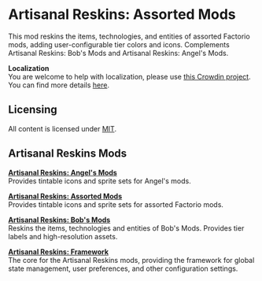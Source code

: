 # Artisanal Reskins: Assorted Mods
This mod reskins the items, technologies, and entities of assorted Factorio mods, adding user-configurable tier colors and icons. Complements Artisanal Reskins: Bob's Mods and Artisanal Reskins: Angel's Mods.

**Localization**  
You are welcome to help with localization, please use [this Crowdin project](https://crowdin.com/project/factorio-mods-localization). You can find more details [here](https://github.com/dima74/factorio-mods-localization#how-to-translate-using-crowdin).

## Licensing
All content is licensed under [MIT](https://opensource.org/licenses/MIT).

## Artisanal Reskins Mods
**[Artisanal Reskins: Angel's Mods](http://www.github.com/kirazy/ar-reskins-angels)**  
Provides tintable icons and sprite sets for Angel's mods.

**[Artisanal Reskins: Assorted Mods](http://www.github.com/kirazy/ar-reskins-assorted)**  
Provides tintable icons and sprite sets for assorted Factorio mods.

**[Artisanal Reskins: Bob's Mods](http://www.github.com/kirazy/ar-reskins-bobs)**  
Reskins the items, technologies and entities of Bob's Mods. Provides tier labels and high-resolution assets.

**[Artisanal Reskins: Framework](http://www.github.com/kirazy/ar-reskins-framework)**  
The core for the Artisanal Reskins mods, providing the framework for global state management, user preferences, and other configuration settings.
